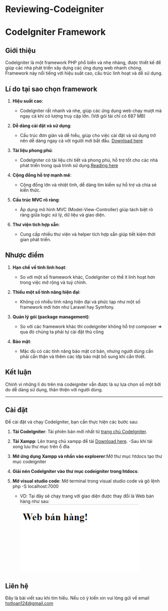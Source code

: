 # Reviewing-Codeigniter
# CodeIgniter Framework

## Giới thiệu

CodeIgniter là một framework PHP phổ biến và nhẹ nhàng, được thiết kế để giúp các nhà phát triển xây dựng các ứng dụng web nhanh chóng. Framework này nổi tiếng với hiệu suất cao, cấu trúc linh hoạt và dễ sử dụng.

## Lí do tại sao chọn framework

1. **Hiệu suất cao**:
   - CodeIgniter rất nhanh và nhẹ, giúp các ứng dụng web chạy mượt mà ngay cả khi có lượng truy cập lớn.
     (Với gói tải chỉ có 687 MB)

2. **Dễ dàng cài đặt và sử dụng**:
   - Cấu trúc đơn giản và dễ hiểu, giúp cho việc cài đặt và sử dụng trở nên dễ dàng ngay cả với người mới bắt đầu.
     [Download here](https://codeigniter.com/user_guide/installation/index.html)

3. **Tài liệu phong phú**:
   - CodeIgniter có tài liệu chi tiết và phong phú, hỗ trợ tốt cho các nhà phát triển trong quá trình sử dụng.[Reading here](https://codeigniter.com/user_guide/intro/index.html)

4. **Cộng đồng hỗ trợ mạnh mẽ**:
   - Cộng đồng lớn và nhiệt tình, dễ dàng tìm kiếm sự hỗ trợ và chia sẻ kiến thức.

5. **Cấu trúc MVC rõ ràng**:
   - Áp dụng mô hình MVC (Model-View-Controller) giúp tách biệt rõ ràng giữa logic xử lý, dữ liệu và giao diện.

6. **Thư viện tích hợp sẵn**:
   - Cung cấp nhiều thư viện và helper tích hợp sẵn giúp tiết kiệm thời gian phát triển.

## Nhược điểm

1. **Hạn chế về tính linh hoạt**:
   - So với một số framework khác, CodeIgniter có thể ít linh hoạt hơn trong việc mở rộng và tuỳ chỉnh.

2. **Thiếu một số tính năng hiện đại**:
   - Không có nhiều tính năng hiện đại và phức tạp như một số framework mới hơn như Laravel hay Symfony.

3. **Quản lý gói (package management)**:
   - So với các framework khác thì codeigniter không hỗ trợ composer => qua đó chúng ta phải tự cài đặt thủ công

4. **Bảo mật**:
   - Mặc dù có các tính năng bảo mật cơ bản, nhưng người dùng cần phải cẩn thận và thêm các lớp bảo mật bổ sung khi cần thiết.

## Kết luận

Chính vì những lí do trên mà codeigniter vẫn được là sự lựa chọn số một bởi do dễ dàng sử dụng, thân thiện với người dùng.

---

## Cài đặt

Để cài đặt và chạy CodeIgniter, bạn cần thực hiện các bước sau:

1. **Tải CodeIgniter**: Tải phiên bản mới nhất từ [trang chủ CodeIgniter](https://codeigniter.com/).

2. **Tải Xampp**: Lên trang chủ xampp để tải [Download here](https://www.apachefriends.org/download.html).
   -Sau khi tải xong lưu thư mục trên ổ đĩa

3. **Mở ứng dụng Xampp và nhấn vào exploerer**:Mở thư mục htdocs tạo thư mục codeigniter

4. **Giải nén CodeIgniter vào thư mục codeigniter trong htdocs**: 

5. **Mở visual studio code**: Mở terminal trong visual studio code và gõ lệnh php -S localhost:7000
   - VD: Tại đây sẽ chạy trang với giao diện được thay đổi là Web bán hàng như sau: ![Image](2024-05-24_171857.png)

## Liên hệ

Đây là bài viết sau khi tìm hiểu. Nếu có ý kiến xin vui lòng gửi về email hotloan124@gmail.com
